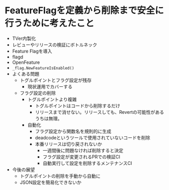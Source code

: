 # FeatureFlagを定義から削除まで安全に行うために考えたこと

- TVer内製化
- レビューやリリースの検証にボトルネック
- Feature Flagを導入
- flagd
- OpenFeature
- `_flag.NewFeatureIsEnabled()`
- よくある問題
  - トグルポイントとフラグ設定が残存
    - 現状運用でカバーする
  - フラグ設定の削除
    - トグルポイントより複雑
      - トグルポイントはコードから削除するだけ
      - リリースまで消せない。リリースしても、Revertの可能性があるうちは無理。
    - 自動化
      - フラグ設定から関数名を規則的に生成
      - deadcodeというツールで使用されていないコードを削除
      - 本番リリースは切り戻されないか
        - 一週間後に問題なければ削除すると決定
        - フラグ設定が変更されるPRでの検証CI
        - 自動実行して設定を削除するメンテナンスCI
- 今後の展望
  - トグルポイントの削除を手動から自動に
  - JSON設定を簡易化できないか
